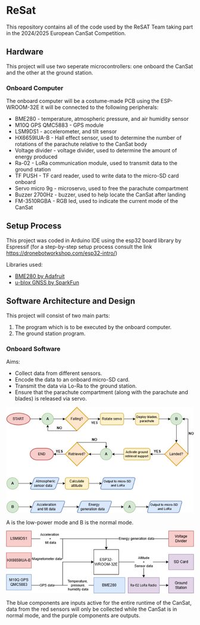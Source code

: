 # ReSat
This repository contains all of the code used by the ReSAT Team taking part in the 2024/2025 European CanSat Competition.

## Hardware
This project will use two seperate microcontrollers: one onboard the CanSat and the other at the ground station.

### Onboard Computer
The onboard computer will be a costume-made PCB using the ESP-WROOM-32E it will be connected to the following peripherals:
* BME280 - temperature, atmospheric pressure, and air humidity sensor
* M10Q GPS QMC5883 - GPS module
* LSM9DS1 - accelerometer, and tilt sensor
* HX6659IUA-B - Hall effect sensor, used to determine the number of rotations of the parachute relative to the CanSat body
* Voltage divider - voltage divider, used to determine the amount of energy produced
* Ra-02 - LoRa communication module, used to transmit data to the ground station
* TF PUSH - TF card reader, used to write data to the micro-SD card onboard
* Servo micro 9g - microservo, used to free the parachute compartment
* Buzzer 2700Hz - buzzer, used to help locate the CanSat after landing
* FM-3510RGBA - RGB led, used to indicate the current mode of the CanSat

## Setup Process
This project was coded in Arduino IDE using the esp32 board library by Espressif (for a step-by-step setup process consult the link https://dronebotworkshop.com/esp32-intro/)

Libraries used:
* [BME280 by Adafruit](https://github.com/adafruit/Adafruit_BME280_Library/tree/master) 
* [u-blox GNSS by SparkFun](https://github.com/sparkfun/SparkFun_u-blox_GNSS_Arduino_Library)

## Software Architecture and Design
This project will consist of two main parts: 
1. The program which is to be executed by the onboard computer.
2. The ground station program.

### Onboard Software
Aims:
* Collect data from different sensors.
* Encode the data to an onboard micro-SD card.
* Transmit the data via Lo-Ra to the ground station.
* Ensure that the parachute compartment (along with the parachute and blades) is released via servo.

![Flowchart of the onboard program flow](./schematics/softwareExecutionPath.png)

A is the low-power mode and B is the normal mode.

![Schematic of the onboard data handling](./schematics/dataHandling.png)

The blue components are inputs active for the entire runtime of the CanSat, data from the red sensors will only be collected while the CanSat is in normal mode, and the purple components are outputs.